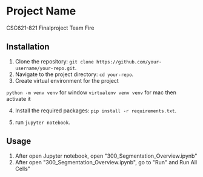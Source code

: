 # Project Name

CSC621-821 Finalproject Team Fire

## Installation

1. Clone the repository: `git clone https://github.com/your-username/your-repo.git`.
2. Navigate to the project directory: `cd your-repo`.
3. Create virtual environment for the project 

`python -m venv venv` for window
`virtualenv venv venv` for mac
then activate it

4. Install the required packages: `pip install -r requirements.txt`.

5. run `jupyter notebook`.



## Usage
1. After open Jupyter notebook, open "300_Segmentation_Overview.ipynb"
2. After open "300_Segmentation_Overview.ipynb", go to "Run" and Run All Cells"
